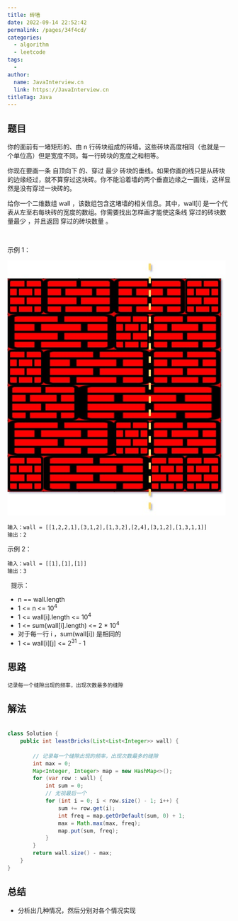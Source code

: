 ```yaml
---
title: 砖墙
date: 2022-09-14 22:52:42
permalink: /pages/34f4cd/
categories:
  - algorithm
  - leetcode
tags:
  - 
author: 
  name: JavaInterview.cn
  link: https://JavaInterview.cn
titleTag: Java
---
```



## 题目

你的面前有一堵矩形的、由 n 行砖块组成的砖墙。这些砖块高度相同（也就是一个单位高）但是宽度不同。每一行砖块的宽度之和相等。

你现在要画一条 自顶向下 的、穿过 最少 砖块的垂线。如果你画的线只是从砖块的边缘经过，就不算穿过这块砖。你不能沿着墙的两个垂直边缘之一画线，这样显然是没有穿过一块砖的。

给你一个二维数组 wall ，该数组包含这堵墙的相关信息。其中，wall[i] 是一个代表从左至右每块砖的宽度的数组。你需要找出怎样画才能使这条线 穿过的砖块数量最少 ，并且返回 穿过的砖块数量 。

 

示例 1：

![](/media/pictures/leetcode/cutwall-grid.jpeg)

    输入：wall = [[1,2,2,1],[3,1,2],[1,3,2],[2,4],[3,1,2],[1,3,1,1]]
    输出：2
示例 2：

    输入：wall = [[1],[1],[1]]
    输出：3
 
提示：

- n == wall.length
- 1 <= n <= 10<sup>4</sup>
- 1 <= wall[i].length <= 10<sup>4</sup>
- 1 <= sum(wall[i].length) <= 2 * 10<sup>4</sup>
- 对于每一行 i ，sum(wall[i]) 是相同的
- 1 <= wall[i][j] <= 2<sup>31</sup> - 1



## 思路

    记录每一个缝隙出现的频率，出现次数最多的缝隙

## 解法
```java

class Solution {
    public int leastBricks(List<List<Integer>> wall) {

        // 记录每一个缝隙出现的频率，出现次数最多的缝隙
        int max = 0;
        Map<Integer, Integer> map = new HashMap<>();
        for (var row : wall) {
            int sum = 0;
            // 无视最后一个
            for (int i = 0; i < row.size() - 1; i++) {
                sum += row.get(i);
                int freq = map.getOrDefault(sum, 0) + 1;
                max = Math.max(max, freq);
                map.put(sum, freq);
            }
        }
        return wall.size() - max;
    }
}
```

## 总结

- 分析出几种情况，然后分别对各个情况实现 
